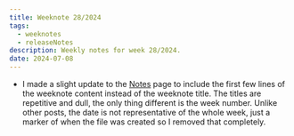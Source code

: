 ```yaml
---
title: Weeknote 28/2024
tags:
  - weeknotes
  - releaseNotes
description: Weekly notes for week 28/2024.
date: 2024-07-08
---
```

- I made a slight update to the [Notes](/notes/) page to include the first few lines of the weeknote content instead of the weeknote title. The titles are repetitive and dull, the only thing different is the week number. Unlike other posts, the date is not representative of the whole week, just a marker of when the file was created so I removed that completely. 
